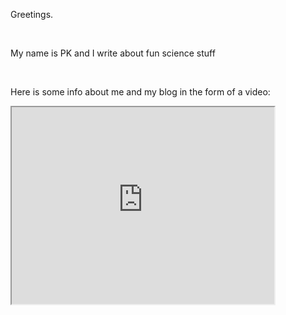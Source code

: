Greetings.

<br>

My name is PK and I write about fun science stuff

<br>

Here is some info about me and my blog in the form of a video:

<iframe width="420" height="315"
src="https://www.youtube.com/embed/tgbNymZ7vqY">
</iframe>